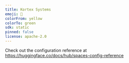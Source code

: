 ```yaml
---
title: Kortex Systems
emoji: 🐠
colorFrom: yellow
colorTo: green
sdk: static
pinned: false
license: apache-2.0
---
```


Check out the configuration reference at https://huggingface.co/docs/hub/spaces-config-reference
